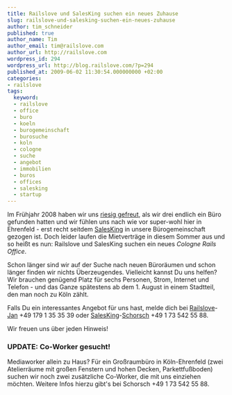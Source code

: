 ```yaml
---
title: Railslove und SalesKing suchen ein neues Zuhause
slug: railslove-und-salesking-suchen-ein-neues-zuhause
author: tim_schneider
published: true
author_name: Tim
author_email: tim@railslove.com
author_url: http://railslove.com
wordpress_id: 294
wordpress_url: http://blog.railslove.com/?p=294
published_at: 2009-06-02 11:30:54.000000000 +02:00
categories:
- railslove
tags:
  keyword:
  - railslove
  - office
  - buro
  - koeln
  - burogemeinschaft
  - burosuche
  - koln
  - cologne
  - suche
  - angebot
  - immobilien
  - buros
  - offices
  - salesking
  - startup
---
```

Im Frühjahr 2008 haben wir uns <a href="http://blog.railslove.com/2008/04/07/the-railslove-office/">riesig gefreut</a>, als wir drei endlich ein Büro gefunden hatten und wir fühlen uns nach wie vor super-wohl hier in Ehrenfeld - erst recht seitdem <a href="https://www.salesking.eu/">SalesKing</a> in unsere Bürogemeinschaft gezogen ist. Doch leider laufen die Mietverträge in diesem Sommer aus und so heißt es nun: Railslove und SalesKing suchen ein neues <em>Cologne Rails Office</em>.

Schon länger sind wir auf der Suche nach neuen Büroräumen und schon länger finden wir nichts Überzeugendes. Vielleicht kannst Du uns helfen? Wir brauchen genügend Platz für sechs Personen, Strom, Internet und Telefon - und das Ganze spätestens ab dem 1. August in einem Stadtteil, den man noch zu Köln zählt.

Falls Du ein interessantes Angebot für uns hast, melde dich bei <a href="http://railslove.com/">Railslove</a>-<a href="http://twitter.com/koos">Jan</a> +49 179 1 35 35 39 oder <a href="http://www.salesking.eu/">SalesKing</a>-<a href="http://twitter.com/killerG">Schorsch</a> +49 1 73 542 55 88.

Wir freuen uns über jeden Hinweis!

<h3>UPDATE: Co-Worker gesucht!</h3>
Mediaworker allein zu Haus? Für ein Großraumbüro in Köln-Ehrenfeld (zwei Atelierräume mit großen Fenstern und hohen Decken, Parkettfußboden) suchen wir noch zwei zusätzliche Co-Worker, die mit uns einziehen möchten. Weitere Infos hierzu gibt's bei Schorsch +49 1 73 542 55 88.
